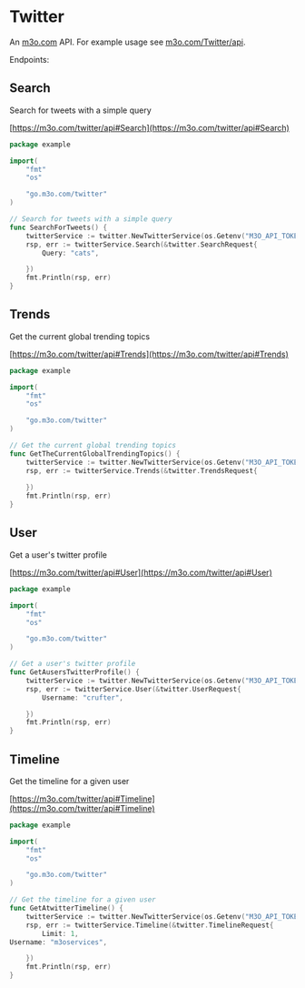 # Twitter

An [m3o.com](https://m3o.com) API. For example usage see [m3o.com/Twitter/api](https://m3o.com/Twitter/api).

Endpoints:

## Search

Search for tweets with a simple query


[https://m3o.com/twitter/api#Search](https://m3o.com/twitter/api#Search)

```go
package example

import(
	"fmt"
	"os"

	"go.m3o.com/twitter"
)

// Search for tweets with a simple query
func SearchForTweets() {
	twitterService := twitter.NewTwitterService(os.Getenv("M3O_API_TOKEN"))
	rsp, err := twitterService.Search(&twitter.SearchRequest{
		Query: "cats",

	})
	fmt.Println(rsp, err)
}
```
## Trends

Get the current global trending topics


[https://m3o.com/twitter/api#Trends](https://m3o.com/twitter/api#Trends)

```go
package example

import(
	"fmt"
	"os"

	"go.m3o.com/twitter"
)

// Get the current global trending topics
func GetTheCurrentGlobalTrendingTopics() {
	twitterService := twitter.NewTwitterService(os.Getenv("M3O_API_TOKEN"))
	rsp, err := twitterService.Trends(&twitter.TrendsRequest{
		
	})
	fmt.Println(rsp, err)
}
```
## User

Get a user's twitter profile


[https://m3o.com/twitter/api#User](https://m3o.com/twitter/api#User)

```go
package example

import(
	"fmt"
	"os"

	"go.m3o.com/twitter"
)

// Get a user's twitter profile
func GetAusersTwitterProfile() {
	twitterService := twitter.NewTwitterService(os.Getenv("M3O_API_TOKEN"))
	rsp, err := twitterService.User(&twitter.UserRequest{
		Username: "crufter",

	})
	fmt.Println(rsp, err)
}
```
## Timeline

Get the timeline for a given user


[https://m3o.com/twitter/api#Timeline](https://m3o.com/twitter/api#Timeline)

```go
package example

import(
	"fmt"
	"os"

	"go.m3o.com/twitter"
)

// Get the timeline for a given user
func GetAtwitterTimeline() {
	twitterService := twitter.NewTwitterService(os.Getenv("M3O_API_TOKEN"))
	rsp, err := twitterService.Timeline(&twitter.TimelineRequest{
		Limit: 1,
Username: "m3oservices",

	})
	fmt.Println(rsp, err)
}
```

